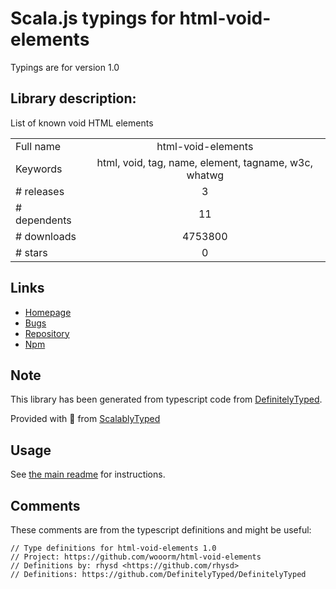 
# Scala.js typings for html-void-elements

Typings are for version 1.0

## Library description:
List of known void HTML elements

|                    |                 |
| ------------------ | :-------------: |
| Full name          | html-void-elements |
| Keywords           | html, void, tag, name, element, tagname, w3c, whatwg |
| # releases         | 3 |
| # dependents       | 11 |
| # downloads        | 4753800 |
| # stars            | 0 |

## Links
- [Homepage](https://github.com/wooorm/html-void-elements#readme)
- [Bugs](https://github.com/wooorm/html-void-elements/issues)
- [Repository](https://github.com/wooorm/html-void-elements)
- [Npm](https://www.npmjs.com/package/html-void-elements)
    


## Note
This library has been generated from typescript code from [DefinitelyTyped](https://definitelytyped.org).

Provided with :purple_heart: from [ScalablyTyped](https://github.com/oyvindberg/ScalablyTyped)

## Usage
See [the main readme](../../readme.md) for instructions.

## Comments

These comments are from the typescript definitions and might be useful:
```
// Type definitions for html-void-elements 1.0
// Project: https://github.com/wooorm/html-void-elements
// Definitions by: rhysd <https://github.com/rhysd>
// Definitions: https://github.com/DefinitelyTyped/DefinitelyTyped

```

